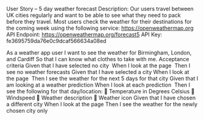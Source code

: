 User Story – 5 day weather forecast
Description:
Our users travel between UK cities regularly and want to be able to see what they need to
pack before they travel. Most users check the weather for their destinations for the coming
week using the following service: https://openweathermap.org
API Endpoint: https://openweathermap.org/forecast5
API Key: fe3695759da76e0c9dcaf566634a08ed

As a weather app user
I want to see the weather for Birmingham, London, and Cardiff
So that I can know what clothes to take with me.
Acceptance criteria
Given that I have selected no city 
When I look at the page 
Then I see no weather forecasts
Given that I have selected a city
When I look at the page 
Then I see the weather for the next 5 days for that city
Given that I am looking at a weather prediction
When I look at each prediction 
Then I see the following for that day/location:
 Temperature in Degrees Celsius
 Windspeed
 Weather description
 Weather icon
Given that I have chosen a different city
When I look at the page
Then I see the weather for the newly chosen city only
